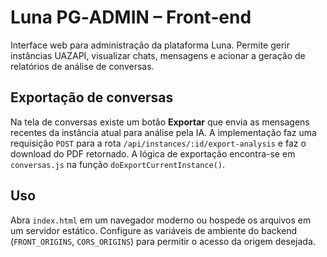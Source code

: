 # Luna PG‑ADMIN – Front‑end

Interface web para administração da plataforma Luna. Permite gerir
instâncias UAZAPI, visualizar chats, mensagens e acionar a geração de
relatórios de análise de conversas.

## Exportação de conversas

Na tela de conversas existe um botão **Exportar** que envia as
mensagens recentes da instância atual para análise pela IA. A
implementação faz uma requisição `POST` para a rota
`/api/instances/:id/export-analysis` e faz o download do PDF
retornado. A lógica de exportação encontra-se em
`conversas.js` na função `doExportCurrentInstance()`.

## Uso

Abra `index.html` em um navegador moderno ou hospede os arquivos em um
servidor estático. Configure as variáveis de ambiente do backend
(`FRONT_ORIGINS`, `CORS_ORIGINS`) para permitir o acesso da origem
desejada.